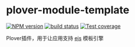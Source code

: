 # plover-module-template


[![NPM version][npm-image]][npm-url]
[![build status][travis-image]][travis-url]
[![Test coverage][coveralls-image]][coveralls-url]


Plover插件，用于让应用支持 [ejs](https://github.com/mde/ejs) 模板引擎


[npm-image]: https://img.shields.io/npm/v/plover-ejs.svg?style=flat-square
[npm-url]: https://www.npmjs.com/package/plover-ejs
[travis-image]: https://img.shields.io/travis/plover-modules/plover-ejs/master.svg?style=flat-square
[travis-url]: https://travis-ci.org/plover-modules/plover-ejs
[coveralls-image]: https://img.shields.io/codecov/c/github/plover-modules/plover-ejs.svg?style=flat-square
[coveralls-url]: https://codecov.io/github/plover-modules/plover-ejs?branch=master

